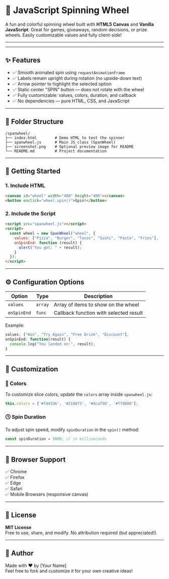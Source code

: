 # 🎡 JavaScript Spinning Wheel

A fun and colorful spinning wheel built with **HTML5 Canvas** and **Vanilla JavaScript**. Great for games, giveaways, random decisions, or prize wheels. Easily customizable values and fully client-side!

---


---

## ✨ Features

- ✅ Smooth animated spin using `requestAnimationFrame`
- ✅ Labels remain upright during rotation (no upside-down text)
- ✅ Arrow pointer to highlight the selected option
- ✅ Static center "SPIN" button — does not rotate with the wheel
- ✅ Fully customizable: values, colors, duration, and callback
- ✅ No dependencies — pure HTML, CSS, and JavaScript

---

## 📁 Folder Structure

```
/spanwheel/
├── index.html        # Demo HTML to test the spinner
├── spanwheel.js      # Main JS class (SpanWheel)
├── screenshot.png    # Optional preview image for README
└── README.md         # Project documentation
```

---

## 🚀 Getting Started

### 1. Include HTML

```html
<canvas id="wheel" width="400" height="400"></canvas>
<button onclick="wheel.spin()">Spin!</button>
```

### 2. Include the Script

```html
<script src="spanwheel.js"></script>
<script>
  const wheel = new SpanWheel("wheel", {
    values: ["Pizza", "Burger", "Tacos", "Sushi", "Pasta", "Fries"],
    onSpinEnd: function (result) {
      alert("You got: " + result);
    }
  });
</script>
```

---

## ⚙️ Configuration Options

| Option      | Type     | Description                                  |
|-------------|----------|----------------------------------------------|
| `values`    | `array`  | Array of items to show on the wheel          |
| `onSpinEnd` | `func`   | Callback function with selected result       |

Example:

```js
values: ["Win", "Try Again", "Free Drink", "Discount"],
onSpinEnd: function(result) {
  console.log("You landed on:", result);
}
```

---

## 🎨 Customization

### 🎯 Colors
To customize slice colors, update the `colors` array inside `spanwheel.js`:

```js
this.colors = ['#f44336', '#2196f3', '#4caf50', '#ff9800'];
```

### 🕓 Spin Duration
To adjust spin speed, modify `spinDuration` in the `spin()` method:

```js
const spinDuration = 5000; // in milliseconds
```

---

## 🧪 Browser Support

✅ Chrome  
✅ Firefox  
✅ Edge  
✅ Safari  
✅ Mobile Browsers (responsive canvas)

---

## 📄 License

**MIT License**  
Free to use, share, and modify. No attribution required (but appreciated!).

---

## 🙌 Author

Made with ❤️ by [Your Name]  
Feel free to fork and customize it for your own creative ideas!